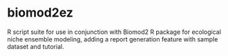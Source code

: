 # biomod2ez
R script suite for use in conjunction with Biomod2 R package for ecological niche ensemble modeling, adding a report generation feature with sample dataset and tutorial.
